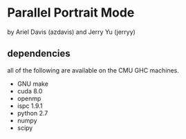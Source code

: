 # Parallel Portrait Mode

by Ariel Davis (azdavis) and Jerry Yu (jerryy)

## dependencies

all of the following are available on the CMU GHC machines.

- GNU make
- cuda 8.0
- openmp
- ispc 1.9.1
- python 2.7
- numpy
- scipy
